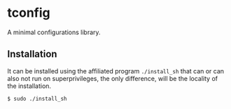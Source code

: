 # tconfig

A minimal configurations library.

## Installation

It can be installed using the affiliated program `./install_sh` that can or can also not run on superprivileges, the only difference, will be the locality of the installation.

```bash
$ sudo ./install_sh
```
